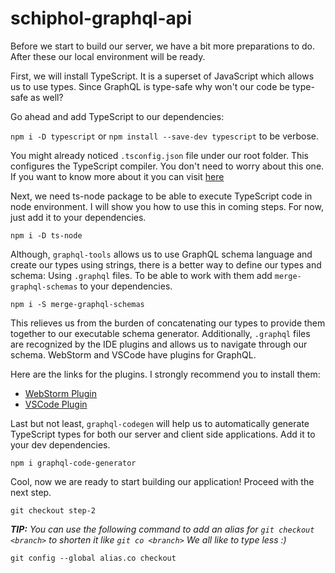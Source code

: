 # schiphol-graphql-api
Before we start to build our server, we have a bit more preparations to do. After these
our local environment will be ready.

First, we will install TypeScript. It is a superset of JavaScript which allows us to use
types. Since GraphQL is type-safe why won't our code be type-safe as well?

Go ahead and add TypeScript to our dependencies:

`npm i -D typescript` or `npm install --save-dev typescript` to be verbose.

You might already noticed `.tsconfig.json` file under our root folder. This configures the 
TypeScript compiler. You don't need to worry about this one. If you want to know more about it
you can visit [here](http://www.typescriptlang.org/docs/handbook/tsconfig-json.html)

Next, we need ts-node package to be able to execute TypeScript code in node environment. I will
show you how to use this in coming steps. For now, just add it to your dependencies.

`npm i -D ts-node`  

Although, `graphql-tools` allows us to use GraphQL schema language and create our types
using strings, there is a better way to define our types and schema: Using `.graphql` files.
To be able to work with them add `merge-graphql-schemas` to your dependencies.

`npm i -S merge-graphql-schemas`

This relieves us from the burden of concatenating our types to provide them together to our
executable schema generator. Additionally, `.graphql` files are recognized by the IDE plugins
and allows us to navigate through our schema. WebStorm and VSCode have plugins for GraphQL.

Here are the links for the plugins. I strongly recommend you to install them:

- [WebStorm Plugin](https://plugins.jetbrains.com/plugin/8097-js-graphql) 
- [VSCode Plugin](https://github.com/kumarharsh/graphql-for-vscode)

Last but not least, `graphql-codegen` will help us to automatically generate TypeScript types
for both our server and client side applications. Add it to your dev dependencies.

`npm i graphql-code-generator`

Cool, now we are ready to start building our application! Proceed with the next step.

`git checkout step-2`

**_TIP:_** _You can use the following command to add an alias for `git checkout <branch>` to shorten it like 
`git co <branch>` We all like to type less :)_

`git config --global alias.co checkout`
